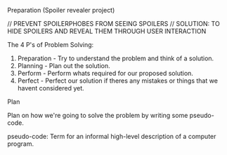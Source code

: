 Preparation (Spoiler revealer project)

//  PREVENT SPOILERPHOBES FROM SEEING SPOILERS
// SOLUTION: TO HIDE SPOILERS AND REVEAL THEM THROUGH USER INTERACTION

The 4 P's of Problem Solving:
1. Preparation - Try to understand the problem and think of a solution.
2. Planning - Plan out the solution.
3. Perform - Perform whats required for our proposed solution.
4. Perfect - Perfect our solution if theres any mistakes or things that we havent considered yet.

Plan

Plan on how we're going to solve the problem by writing some pseudo-code.

pseudo-code: Term for an informal high-level description of a computer program.

